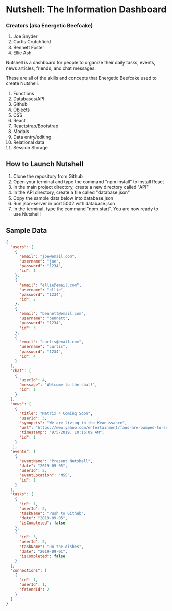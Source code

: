 # Nutshell: The Information Dashboard
### Creators (aka Energetic Beefcake)
1. Joe Snyder
1. Curtis Crutchfield
1. Bennett Foster
1. Ellie Ash

Nutshell is a dashboard for people to organize their daily tasks, events, news articles, friends, and chat messages.

These are all of the skills and concepts that Energetic Beefcake used to create Nutshell.

1. Functions
1. Databases/API
1. Github
1. Objects
1. CSS
1. React
1. Reactstrap/Bootstrap
1. Modals
1. Data entry/editing
1. Relational data
1. Session Storage

## How to Launch Nutshell

1. Clone the repository from Github
1. Open your terminal and type the command "npm install" to install React
1. In the main project directory, create a new directory called "API"
1. In the API directory, create a file called "database.json"
1. Copy the sample data below into database.json
1. Run json-server in port 5002 with database.json
1. In the terminal, type the command "npm start". You are now ready to use Nutshell!

## Sample Data
```json
{
  "users": [
    {
      "email": "joe@email.com",
      "username": "joe",
      "password": "1234",
      "id": 1
    },
    {
      "email": "ellie@email.com",
      "username": "ellie",
      "password": "1234",
      "id": 2
    },
    {
      "email": "bennett@email.com",
      "username": "bennett",
      "password": "1234",
      "id": 3
    },
    {
      "email": "curtis@email.com",
      "username": "curtis",
      "password": "1234",
      "id": 4
    }
  ],
  "chat": [
    {
      "userId": 4,
      "message": "Welcome to the chat!",
      "id": 1
    }
  ],
  "news": [
    {
      "title": "Matrix 4 Coming Soon",
      "userId": 3,
      "synopsis": "We are living in the Keanussance",
      "url": "https://www.yahoo.com/entertainment/fans-are-pumped-to-see-keanu-reeves-in-matrix-4-we-are-living-in-the-keanussance-234851660.html",
      "timestamp": "9/5/2019, 10:16:09 AM",
      "id": 1
    }
   ],
  "events": [
    {
      "eventName": "Present Nutshell",
      "date": "2019-09-05",
      "userId": 2,
      "eventLocation": "NSS",
      "id": 1
    }
  ],
  "tasks": [
    {
      "id": 1,
      "userId": 2,
      "taskName": "Push to Github",
      "date": "2019-09-05",
      "isCompleted": false
    },
    {
      "id": 3,
      "userId": 2,
      "taskName": "Do the dishes",
      "date": "2019-09-01",
      "isCompleted": false
    }
  ],
  "connections": [
    {
      "id": 1,
      "userId": 1,
      "friendId": 2
    }
  ]
}
```
